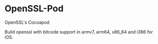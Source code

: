 # OpenSSL-Pod
OpenSSL's Cocoapod

Build openssl with bitcode support in armv7, arm64, x86_64 and i386 for iOS.
